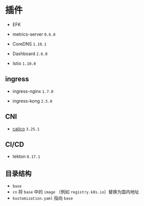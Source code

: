 # 插件

* EFK

* metrics-server `0.6.0`

* CoreDNS `1.10.1`

* Dashboard `2.6.0`

* Istio `1.10.0`

## ingress

* ingress-nginx `1.7.0`

* ingress-kong `2.5.0`

## CNI

* [calico](https://projectcalico.docs.tigera.io/getting-started/kubernetes/self-managed-onprem/) `3.25.1`

## CI/CD

* tekton `0.17.1`

## 目录结构

* `base`
* `cn` 将 `base` 中的 `image` （例如 `registry.k8s.io`）替换为国内地址
* `kustomization.yaml` 指向 `base`
